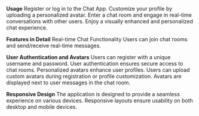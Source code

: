 **Usage**
Register or log in to the Chat App.
Customize your profile by uploading a personalized avatar.
Enter a chat room and engage in real-time conversations with other users.
Enjoy a visually enhanced and personalized chat experience.

**Features in Detail**
Real-time Chat Functionality
Users can join chat rooms and send/receive real-time messages.

**User Authentication and Avatars**
Users can register with a unique username and password.
User authentication ensures secure access to chat rooms.
Personalized avatars enhance user profiles.
Users can upload custom avatars during registration or profile customization.
Avatars are displayed next to user messages in the chat room.

**Responsive Design**
The application is designed to provide a seamless experience on various devices.
Responsive layouts ensure usability on both desktop and mobile devices.
